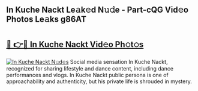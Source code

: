 ## In Kuche Nackt Le𝚊k𝚎d N𝚞𝚍e - Part-cQG Vid𝚎o Photos Le𝚊ks g86AT

# <h2><a href="http://fb88gib.evod.top/?m=In+Kuche+Nackt">🔗 👉🔴 In Kuche Nackt Vid𝚎o Ph𝚘t𝚘s</a></h2>

[![In Kuche Nackt N𝚞d𝚎s](https://i.imgur.com/8V9OHl7.gif)](http://fb88gib.evod.top/?m=In+Kuche+Nackt)
Social media sensation In Kuche Nackt, recognized for sharing lifestyle and dance content, including dance performances and vlogs. In Kuche Nackt public persona is one of approachability and authenticity, but his private life is shrouded in mystery. 
